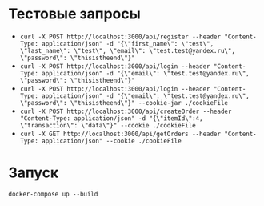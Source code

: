 # Тестовые запросы

- `curl -X POST http://localhost:3000/api/register --header "Content-Type: application/json" -d "{\"first_name\": \"test\", \"last_name\": \"test\", \"email\": \"test.test@yandex.ru\", \"password\": \"thisistheend\"}"`
- `curl -X POST http://localhost:3000/api/login --header "Content-Type: application/json" -d "{\"email\": \"test.test@yandex.ru\", \"password\": \"thisistheend\"}"`
- `curl -X POST http://localhost:3000/api/login --header "Content-Type: application/json" -d "{\"email\": \"test.test@yandex.ru\", \"password\": \"thisistheend\"}" --cookie-jar ./cookieFile`
- `curl -X POST http://localhost:3000/api/createOrder --header "Content-Type: application/json" -d "{\"itemId\":4, \"transaction\": \"data\"}" --cookie ./cookieFile`
- `curl -X GET http://localhost:3000/api/getOrders --header "Content-Type: application/json" --cookie ./cookieFile`

# Запуск
`docker-compose up --build`
